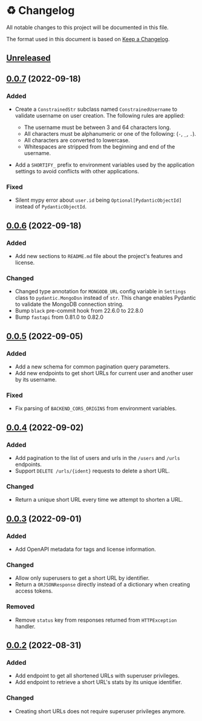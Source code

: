 # ♻️ Changelog

All notable changes to this project will be documented in this file.

The format used in this document is based on [Keep a Changelog](https://keepachangelog.com/en/1.0.0/).

## [Unreleased]

## [0.0.7] (2022-09-18)

### Added

- Create a `ConstrainedStr` subclass named `ConstrainedUsername` to validate username
on user creation. The following rules are applied:

  - The username must be between 3 and 64 characters long.
  - All characters must be alphanumeric or one of the following: (`-`, `_`, `.`).
  - All characters are converted to lowercase.
  - Whitespaces are stripped from the beginning and end of the username.

- Add a `SHORTIFY_` prefix to environment variables used by the application settings to avoid
conflicts with other applications.

### Fixed

- Silent mypy error about `user.id` being `Optional[PydanticObjectId]` instead of `PydanticObjectId`.

## [0.0.6] (2022-09-18)

### Added

- Add new sections to `README.md` file about the project's features and license.

### Changed

- Changed type annotation for `MONGODB_URL` config variable in `Settings` class to
`pydantic.MongoDsn` instead of `str`. This change enables Pydantic to validate the
MongoDB connection string.
- Bump `black` pre-commit hook from 22.6.0 to 22.8.0
- Bump `fastapi` from 0.81.0 to 0.82.0

## [0.0.5] (2022-09-05)

### Added

- Add a new schema for common pagination query parameters.
- Add new endpoints to get short URLs for current user and another user by its username.

### Fixed

- Fix parsing of `BACKEND_CORS_ORIGINS` from environment variables.

## [0.0.4] (2022-09-02)

### Added

- Add pagination to the list of users and urls in the `/users` and `/urls` endpoints.
- Support `DELETE /urls/{ident}` requests to delete a short URL.

### Changed

- Return a unique short URL every time we attempt to shorten a URL.

## [0.0.3] (2022-09-01)

### Added

- Add OpenAPI metadata for tags and license information.

### Changed

- Allow only superusers to get a short URL by identifier.
- Return a `ORJSONResponse` directly instead of a dictionary when creating access tokens.

### Removed

- Remove `status` key from responses returned from `HTTPException` handler.

## [0.0.2] (2022-08-31)

### Added

- Add endpoint to get all shortened URLs with superuser privileges.
- Add endpoint to retrieve a short URL's stats by its unique identifier.

### Changed

- Creating short URLs does not require superuser privileges anymore.

[0.0.2]: https://github.com/IHosseini083/Shortify/releases/tag/v0.0.2
[0.0.3]: https://github.com/IHosseini083/Shortify/compare/v0.0.2...v0.0.3
[0.0.4]: https://github.com/IHosseini083/Shortify/compare/v0.0.3...v0.0.4
[0.0.5]: https://github.com/IHosseini083/Shortify/compare/v0.0.4...v0.0.5
[0.0.6]: https://github.com/IHosseini083/Shortify/compare/v0.0.5...v0.0.6
[0.0.7]: https://github.com/IHosseini083/Shortify/compare/v0.0.6...v0.0.7
[unreleased]: https://github.com/IHosseini083/Shortify/compare/v0.0.7...HEAD
